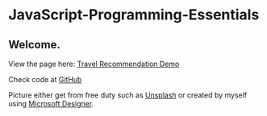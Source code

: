 # JavaScript-Programming-Essentials

## Welcome.

View the page here: [Travel Recommendation Demo](https://alterxyz.github.io/JavaScript-Programming-Essentials/index.html)

Check code at [GitHub](/docs/)

Picture either get from free duty such as [Unsplash](https://unsplash.com/) or created by myself using [Microsoft Designer](https://designer.microsoft.com/image-creator).

